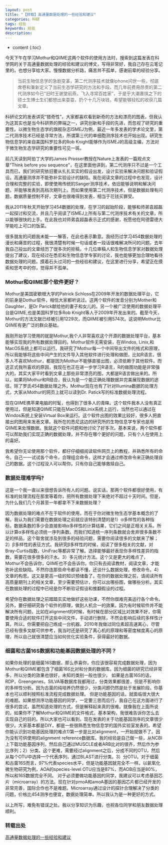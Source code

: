 ```yaml
---
layout: post
title: "【转载】高通量数据处理的一些经验和建议"
categories: 科研
tags: 经验 
keywords: 经验 
description: 
---
```


* content
{:toc}


今天下午在学习Mothur和QIIME这两个软件的使用方法时，搜索到这篇发表在科学网的关于高通量数据处理的经验和建议的博文，写得非常好，我自己存在云笔记里的，也想分享给大家。慢慢数据分析路，痛苦并不孤单，感谢前辈的经验分享。






> 当前生物信息学的急剧变革，第二代测序技术就像Iphone问世一些，彻底席卷和重新定义了当前生态学研究的方法和手段。而几年前费用昂贵的第二代测序如今已“旧时王谢堂前燕，飞入寻常百姓家”，于是乎大潮裹挟之下的硕士生博士生们都想出来耍耍，扔个十几万块钱，希望能够轻松的收获几篇文章。

科研论文的发表讲究“猎奇性”，大家都喜欢看到新奇的方法和漂亮的图表。但我认为这其实也是当今科研界的弊端之一，讲究创新和手段的先进，而忽视了研究的重要性。以微生物生态学的旗舰杂志ISMEJ为例，最近一年多发表的学术论文里，第二代测序技术已经是寻常方法，所谓第三代的单细胞测序技术也开始出现。研究生物信息学的来自美国科罗拉多的Rob Knight能够作为ISMEJ的高级主编，方法对于微生物生态学研究的重要性可见一斑。

前几天读到阿伯丁大学的James Prosser教授在Nature上发表的一篇观点文章“Think before you sequence"，在这里面他讲到，第二代测序只不过是一个工具而已，我们的研究依旧要从扎扎实实的假设出发，设计实验来解决问题和验证假设。高通量测序并不能弥补实验设计的缺陷。我在阅读文章的过程中也发现，设计合理和完整的实验，即使使用传统的Sanger测序技术，依旧能够说明和解决问题，并能够发表到高档次期刊上。而如果使用第二代测序技术，但是数据处理有问题，数据质量控制不好，文章也很难得到发表，相当于花钱买罪受。

我从2011年秋天开始学习454数据的处理，在学习的起始阶段，能够和师弟袁超磊一起探讨和交流，并且几乎阅读了ISMEJ上所有与第二代测序技术有关的文章，所以能够很快的上手。在此我也对师弟袁超磊表示正式的感谢，祝愿他在阿德雷德大学能吃上可口的饭菜。

很多朋友的问题我未能一一解答，在此也表示歉意。我经历过学习454数据处理的漫长和痛苦的过程，我很清楚有时候一句话或者一段话很难解决所问的问题。去年我自己投出的文章经历了很多次的拒稿，十几位审稿人和生物信息学家对数据处理提出了建议，现在经过在悉尼和生物信息学专家的讨论，我也能够更加合理地看待数据处理的问题。摸着石头过河的一些经验和建议，在这里进行分享，希望正在摸索和思考中的你，觉得并不孤单。



### Mothur和QIIME那个软件更好？

Mothur是美国密歇根大学的Patrick Schloss在2009年开发的数据处理平台，它的前身是Dothur软件，相信大家都听说过。这两个软件的发音分别为Mother和Daughter，是Dr Parick献给他的妻子和女儿的。另一个被广泛使用的数据处理平台是QIIME,也是美国科罗拉多Rob Knight等人于2009年开发出来的。截至今天，Mothur的方法文献已经被引用1229次，而QIIME被引用574次。这说明Mothur比QIIME有更广泛的群众基础。

我刚开始学习使用的就是Mothur,我个人非常喜欢这个开源的数据处理平台，基本能够实现我的所有数据处理目的。Mothur软件无需安装，在Windos, Linix,和MacOS系统上都可以运行。我研究了Mothur每一个中间导出文件的格式和原理，所以我能够将这些中间产生的文件导入其他软件进行处理和做图，比如R语言。很多人不喜欢Mothur，都是因为Mothur不能够直接出图，必须依赖于其他软件。而这正式我所喜欢的原因，我现在也正在进一步学习R语言，R的做图功能是非常强大的，其实大家平时看到文章上那些非常漂亮的图，大都是R语言做出来的。所以，如果将Mothur和R结合，我认为是一个能正确处理数据并完美展现数据的途径。除了罗氏454数据处理之外，Mothur现在也有了针对Illumina数据的处理方式，大家从Mothur的网页上就可以读到Dr. Patick写的标准数据处理流程。

现在QIIME携苹果电脑的时髦，也得到了很多人的青睐。这个软件我本人没有真正使用过，但是知道QIIME只能在MacOS和Linix系统上运行，当然也可以通过在Windos系统上安装Virtual Box来运行。这个软件出图的效果比较好，很多人把直接出的图用来发表文章。我所在的悉尼这边的研究所的生物信息学专家也是用QIIME来处理数据。我就这个软件问题和他讨论了好多次。基本来说，两个软件都可以帮助我们实现正确的数据处理，并不存在哪个更好的问题，只有个人在使用上的喜好。

我希望你无论使用那个软件，都仔仔细细阅读软件网页上的教程，并熟悉所有的命令。自己一一试试各个命令，合理组合命令，这样才会通过修改命令来正确处理自己的数据。这个过程没人可以帮你，只有你自己能够救赎自己。

### 数据处理难学吗?

这是一个我一直以来很想告诉所有人的问题。说实话，那两个软件都很好使用，有标准的处理流程在那里等着你，把所有数据处理下来绝对不超过十天时间。但是，为什么我们几个月甚至一年都拿不下来数据处理？

因为数据处理的难点不在于软件的使用，而在于你对微生物生态学基本概念的了解。我认为我们需要在数据处理之前就应该特别清楚的是1）α多样性的各种指标。数据条数的多少会直接影响α多样性的计算结果，它们之间是正相关关系。所以计算α多样性必须统一序列条数。而我们知道统一序列条数就会舍弃很多条数不足的样品，这个取舍就涉及到很多的经验问题，需要你阅读很多的文献来了解；2）β多样性的表征方式。我研究β多样性的时候，阅读了很多相关的文献，对Bray-Curtis指数，UniFrac等都非常了解。选择能够最好表现你多样性差异的指数，需要花很多很多的汗水。3）多元统计方法。这个又是更大的难点了，Mothur不会告诉你，QIIME也不会告诉你。你只有去阅读教材，阅读文章，才能弥补这些缺陷。不然你连那些命令都读不懂，还谈什么数据处理，修改命令。4）文章的构思。这又是更高一级的知识预储备了。在你的数据处理之前，请阅读所有高质量期刊上的相关文章，至少需要预估计，你可以出哪些图，做哪些分析。其实在数据处理的过程中已经是你不断验证假设和推翻假设的过程。

希望你在数据处理之前踏踏实实地做好这些功课，不然你很难完美运行各个命令。另外，要仔细研究各个软件的原理，做到人机合一的效果。因为有时候软件并不能解决所有问题，比如在alignment的时候，有时候在部分区域比对效果不好，你需要使用合适的软件打开这些中间文件，手动进行删除，不然会影响后续的多样性计算。所以，你需要把自己练成一台机器。2010年我做过同位素超高速离心，尽管已经有很多文献可供参考，我当时还是研究了离心机的原理和等密度梯度离心的原理，所以自己就很清楚应当如何优化实验条件，获得最好的数据。

### 细菌和古菌16S数据和功能基因数据处理的不同？ 
如果你处理的是细菌16S数据，那么恭喜你，你应该很容易完成数据处理，因为Mothur和QIIME都包含了细菌16S比对和分类的数据库。因为细菌的研究已经非常多，所以分类的效果也很好，未知的类别一般也很少。 
如果是古菌16S的话，RDP，Greengenes，SILVA等数据库我都用过，分类效果都很差，但是不影响你的多样性分析。因为古菌的纯培养仍然很少，分类问题仍然是处于发展阶段。你基本也可以顺利按照标准流程完成数据处理。 
但是功能基因的话，就面临很大很大的难题。如果想测序功能基因的同学，一定要三思而后行，我自己在这方面进行了很多的尝试，虽然知道处理的方式，但是解释起来真的很难。就像我在上面所说的，如果你不了解Mothur和QIIME的文件格式，基本架构，我很难告诉你怎么去实现自己的目的。所以大家也可以看到，现在发表的关于功能基因测序的文章很少很少。大家基本都是DIY，都是一些很熟悉生物信息学的国外实验室发表的。希望你能认识到功能基因处理的难点1)第一步是比对alignment，一开始就做不了。因为没有可供使用的alignment reference数据库。我的经验是自己做一些，从NCBI上下载功能基因序列，然后自己通过MUSCLE或者ARB比对的很齐，然后作为参比序列；2）分类。这个更难，需要经过alignment之后，分成不同的OTU，然后从每个OTU中选择一个代表序列，通过BLAST进行分类。3）分OTU。对于细菌和古菌16S而言，97%代表species水平，但是功能基因就完全不一样。以氨氧化微生物研究为例，AOA的species-level OTU应当是87%，而AOB应当是80%，所以和16S数据完全不同。 
对于必须要做功能基因的同学，我建议可以考虑基因芯片（microarray）的方法。现在针对pmoA和amoA基因的基因芯片都已经开发的非常完善，国际合作也不是难题。Microarray通过设计的探针合理解决了分类的问题，价格比454测序也便宜，数据处理简单。所以我认为是一种更好的方式。
 
以上所写，难免有错误之处。我以分享知识为乐趣，也祝各位同学和朋友数据处理顺利。

### 转载出处
[高通量数据处理的一些经验和建议](http://blog.sciencenet.cn/home.php?mod=space&uid=871198&do=blog&id=677805)